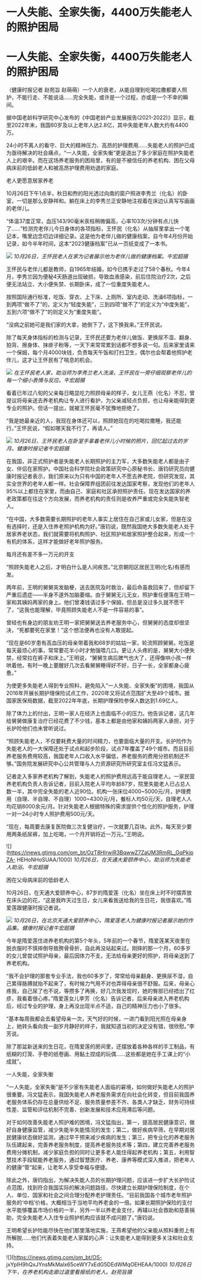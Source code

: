 # 一人失能、全家失衡，4400万失能老人的照护困局

# 一人失能、全家失衡，4400万失能老人的照护困局

（健康时报记者 赵苑旨 赵萌萌）一个人的衰老，从能自理到吃喝拉撒都要人照护，不能行走、不能说话……完全失能，或许是一个过程，亦或是一个不幸的瞬间。

据中国老龄科学研究中心发布的《中国老龄产业发展报告(2021-2022)》显示，截至2022年末，我国60岁及以上老年人达2.8亿，其中失能老年人数大约有4400万。

24小时不离人的看守、巨大的精神压力、高昂的护理费用……失能老人的照护已成为亟待解决的社会痛点，“一人失能，全家失衡”更是道出了多少家庭在照护失能老人上的艰辛。而在这场养老服务的困局里，有的是不被信任的养老机构、困在父母病床前的低龄老人和被高昂护理费用劝退的家庭。

老人更愿意居家养老

10月26日下午1点半，秋日和煦的阳光透过向南的窗户照进李秀兰（化名）的卧室，一切是那么安静祥和。躺在床上的李秀兰正安静地注视着在床边认真写写画画的老伴儿。

“体温37度正常，血压143/90毫米汞柱稍微偏高，心率103次/分钟有点儿快了……”检测完老伴儿今日身体的各项指标，王怀民（化名）从抽屉里拿出一个笔记本，嘴里边念叨边详细记录。这是他为老伴儿做的健康档案，自今年4月份开始记录，如今半年时间，这本“2023健康档案”已从一页纸变成了一本书。

![](https://inews.gtimg.com/om_bt/O_PkEEiKpABCetAYPSwJJB_cMxFIYV9A8um9Ku_KnvUekAA/1000)
_10月26日，王怀民老人在家为记者展示他为老伴儿做的健康档案。牛宏超摄_

王怀民与老伴儿都是教师，自1965年结婚，如今已携手走过了58个春秋。今年4月，李秀兰因为便秘4天肠道出现破损，导致血液感染，前后住院治疗2次，之后便无法站立、大小便失禁、长期卧床，成了一位重度失能老人。

按照国际通行标准，吃饭、穿衣、上下床、上厕所、室内走动、洗澡6项指标，一到两项“做不了”的，定义为“轻度失能”，三到四项“做不了”的定义为“中度失能”，五到六项“做不了”的则定义为“重度失能”。

“没病之前她可是我们家的大拿，她倒下了，这下换我来。”王怀民说。

除了每天身体指标的检测与记录，王怀民还要为老伴儿做饭、更换尿不湿、翻身、拍背、擦身体、抹痱子粉等，一天下来常常累到话都不想多说一句。后来家里请来一个保姆，每个月4000块钱，负责每天午饭和打扫卫生，偶尔也会帮着他照护老伴儿，这才让王怀民有了喘息的机会。

![](https://inews.gtimg.com/om_bt/O_cdNLwV0OlTRkS0rj7KJNkxGSFrhhI2HDJ27LjvXUJooAA/1000)
_在王怀民老人家，助浴师为李秀兰老人洗澡，王怀民在一旁仔细观察老伴儿的每一个细小表情与反应。牛宏超摄_

看着已年过八旬的父亲每日略显吃力照顾母亲的样子，女儿王燕（化名）不忍，曾提议将母亲送去养老机构让专人进行看护，为父亲减轻点负担，也让母亲能得到更专业的照护。但话一提出，就被王怀民毫不犹豫地拒绝了。

“我是她最亲近的人，我现在身体还可以，照顾她现在的吃喝拉撒睡，我还能行。”王怀民说，“假如哪天我不行了，再请人。”

![](https://inews.gtimg.com/om_bt/OpKnNlX3mzcUqkPnrYSjUPoH15SMmsTTWl2jBdKxLUCZkAA/1000)
_10月26日，王怀民老人在卧室手拿着老伴儿小时候的照片，回忆起过去的岁月。健康时报记者牛宏超摄_

在我国，非正式照护者是失能老人长期照护的主力军，大多数失能老人都是由子女、伴侣在家照护。中国社会科学院社会政策研究中心原秘书长、唐钧研究员向健康时报记者表示，我们原来以为只有中国的老年人不愿去养老院，但研究发现，其实全世界的老年人都一样。社会保障界组团前往发达国家考察，发现他们的老年人95%以上都住在家里，而由自己、家庭和社区承担照护责任。现在发达国家的养老政策都在往这个方向发展，而养老机构的责任则是收养严重或完全失能失智老人。

“在中国，大多数需要长期照护的老年人事实上居住在自己家或儿女家，但是在没有选择时，还是入住养老照护机构为好。”唐钧说，既然我国绝大多数失能老人处于居家养老状态，我们就需要将机构照护、社区照护和居家照护整合起来，形成一个有机的体系，这样才能做好老年照护服务。

每月还有差不多一万元的开支

“照顾失能老人之后，才明白什么是人间疾苦。”北京朝阳区居民王明(化名)有感而发。

两年前，王明的舅舅突发脑梗，送去医院及时救治，最后命虽救回来了，但却留下严重后遗症——半身不遂外加脑萎缩。由于舅舅无儿无女，照护重任便落在王明一家和其姨妈两家的身上。他们曾凑钱请过多个保姆，但总是没过多久就不愿干了，“这我也能理解，毕竟照顾失能老人不是一件容易的事”。

曾经也有身边的朋友劝王明一家把舅舅送去养老服务中心，但舅舅的态度却很坚决，“死都要死在家里！”这个想法便再也没有人敢提起。

“现在是60岁患有高血压的母亲带着我和68岁的姑姑一家，轮流照顾舅舅。吃饭是每天最烦心的事，常常要花半小时才勉强喂几口。更让人头疼的是，舅舅大小便失禁，经常拉在裤子和床上。”王明说，“舅舅生病后脾气也大了，还得像哄小孩一样哄着他，有时一晚上要醒好几次去看舅舅睡得好不好，日子一长，全家都身心疲惫。”

为使更多失能老人得到专业照料，避免陷入“一人失能、全家失衡”的困境，我国从2016年开展长期护理保险试点工作，2020年又将试点范围扩大至49个城市。据国家医保局数据，截至2022年年底，长期护理保险参保人数达到1.69亿人。

除了体力上的付出，王明一家人在经济上也面临不小的压力。他告诉记者，这几年给舅舅做康复治疗已经花费了不少钱，基本上都是由他家和姨妈两家人承担，对于长护险他们也未曾听说过。

“照顾失能老人，不仅要耗费大量的时间精力，也要面临大量的开支。长护险作为失能老人的一大保障还处于试点和起步阶段，试点7年覆盖了49个城市。而且目前养老服务费用较高，我国老年人口收入水平偏低，养老服务的费用分担机制还不够。”国务院发展研究中心公共管理与人力资源研究所研究室主任冯文猛表示。

记者走入多家养老机构了解到，失能老人的照护费用远高于能自理老人。一家民营养老机构负责人告诉记者，目前入院老人平均年龄87岁，院里失能老人已占总人数一半，其中完全失能的老人近90位。机构一张床位4000~5000元/月，护理费用（自理、半自理、不自理）1000~4300元/月，餐标人均50元/天，自理老人人均花销8000余元/月。针对失能老人根据特殊的需求提供个性化的照护服务，护理一对一24小时专人照护费用500元/天。

“现在，每周要去康复医院做三次复健治疗，一次就要几百块。此外，每天至少要用两条纸尿裤，加上吃喝，一个月开销将近一万元。”王明说。

![](https://inews.gtimg.com/om_bt/OzT8HlrwiR3BqwwZ7ZaUM3RmRL_GqPkjpZA-
HEHoNHoSUAA/1000) _10月26日，在天通大爱颐养中心，助浴师为失能老人助浴。牛宏超摄_

困在父母病床前的低龄老人

10月26日，在天通大爱颐养中心，87岁的隋爱莲（化名）坐在床上时不时摆弄放在床头边的花，“这是我昨天过生日，女儿来看我送给我的生日花，我很喜欢。”隋爱莲跟健康时报记者说。

![](https://inews.gtimg.com/om_bt/OOC4kKf6M-1Lw9i0US0gZsFZk95EYV8UbDZ7miGPQKdY4AA/1000)
_10月26日，在北京天通大爱颐养中心，隋爱莲老人为健康时报记者展示她的作品集。健康时报记者牛宏超摄_

今年是隋爱莲住进养老机构的第5个年头，5年前的一个春节，隋爱莲某天夜里在脱衣服时不慎摔倒导致胯骨骨折，自此再没站起来过。刚摔的那一个月，60多岁的女儿曾尝试照护母亲，最后因体力不支，无法给母亲更好的照护，将母亲送到了养老机构。

“我不会护理的那套专业手法，我也60多岁了，常常给母亲翻身、更换尿不湿，自己累得胳膊就抬不起来了，有时候力气用不对也弄得母亲很不舒服。后来，母亲心疼我，自己尿了也不说，等攒多了再换，好几次我发现时，她的臀部已经捂出了红疹，我看着很心疼。”隋爱莲女儿李芳（化名）告诉记者，后来母亲进入养老机构后，经过专业的护理，身上再没出现半点不适，自己的精神压力也小了很多。

“基本每周我都会去看望母亲一次，天气好的时候，一进门看到阳光照在母亲身上，她转头看向我一副岁月静好的样子，我就知道当初的决定没有错，很欣慰。”李芳说。

除了那盆新送来的生日花，在隋爱莲的房间里，还摆放着各种各样的手工制品，有纸糊的灯笼、手卷的纸卷画、用黏土捏成的玩偶……这些都是她在手工课上的“小成就”。

一人失能，全家失衡

“一人失能，全家失衡”是不少家有失能老人面临的窘境，如何做好失能老人的照护很重要。冯文猛表示，我国失能老人养老服务需求在向社会化转变，但目前我国养老服务体系仍存在总量供给不足、服务质量参差不齐、各类人才缺乏、财务可持续性差、监管和评估机制不完善、创新发展和技术应用滞后等问题。

对于如何改善失能老人照护难的困境，冯文猛指出，第一，提高居民健康意识，做好自身健康监管，减少失能半失能情况的发生；第二，做好疾病早筛，在早期对居民健康状态做好监测，通过早干预来减少疾病的发生；第三，把专业化的养老服务队伍建起来，完善养老服务制度，提高养老服务技术等；第四，建立完善养老服务费用分摊机制，减少家庭负担的同时让更多老人能住得起养老机构；第五，利用智慧技术手段赋能养老服务，通过智慧医疗、养老、康养等模式深入推进，把老年人的健康“管”起来，让老年人享受幸福与便捷。

除此之外，唐钧指出，为解决失能人员的长期护理问题，应该进一步扩大长护险试点范围，找到符合我国实际的解决问题路径，尽快建立长期护理保险制度，在个人、单位、国家和社会之间合理分配养老护理责任。“目前我国各个城市老年照护服务的‘中档’价格，大概相当于当地平均养老金的一倍。如果长期照护保险的支付水平能够覆盖市场价格的一半，另外一半以养老金支付，再辅以社会救助和慈善捐助，完全失能老人入住专业照护机构应该就不成问题了。”唐钧说。

王明希望长护险能尽快在他们那里落地实施，王燕希望他的父亲能从照料重担上有所解脱……他们代表着失能老人家属的心声：让失能老人能得到更多关注和社会支持。

![](https://inews.gtimg.com/om_bt/OS-
jxYpIH9hQxJYnsMkMalx65ceWY7xEdG5DEdWMqOEHEAA/1000)
_10月26日下午，在养老机构走廊过道里看报纸的老人。赵苑旨摄_

